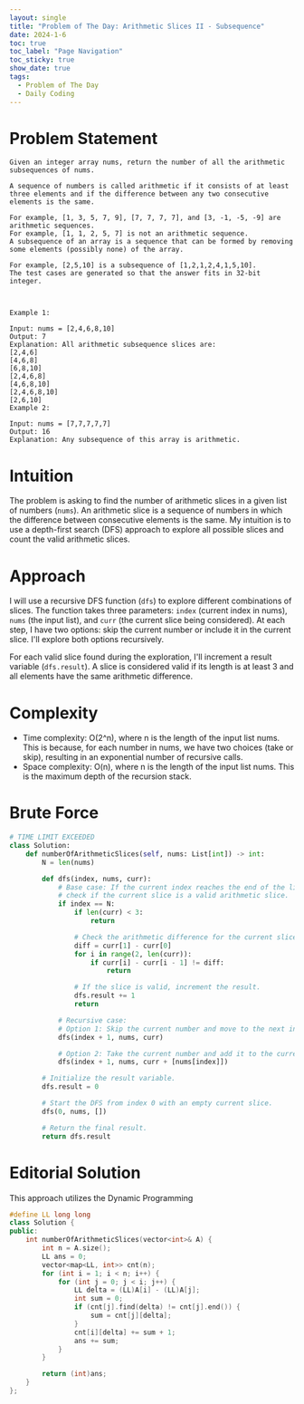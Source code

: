 ```yaml
---
layout: single
title: "Problem of The Day: Arithmetic Slices II - Subsequence"
date: 2024-1-6
toc: true
toc_label: "Page Navigation"
toc_sticky: true
show_date: true
tags:
  - Problem of The Day
  - Daily Coding
---
```

# Problem Statement
```
Given an integer array nums, return the number of all the arithmetic subsequences of nums.

A sequence of numbers is called arithmetic if it consists of at least three elements and if the difference between any two consecutive elements is the same.

For example, [1, 3, 5, 7, 9], [7, 7, 7, 7], and [3, -1, -5, -9] are arithmetic sequences.
For example, [1, 1, 2, 5, 7] is not an arithmetic sequence.
A subsequence of an array is a sequence that can be formed by removing some elements (possibly none) of the array.

For example, [2,5,10] is a subsequence of [1,2,1,2,4,1,5,10].
The test cases are generated so that the answer fits in 32-bit integer.

 

Example 1:

Input: nums = [2,4,6,8,10]
Output: 7
Explanation: All arithmetic subsequence slices are:
[2,4,6]
[4,6,8]
[6,8,10]
[2,4,6,8]
[4,6,8,10]
[2,4,6,8,10]
[2,6,10]
Example 2:

Input: nums = [7,7,7,7,7]
Output: 16
Explanation: Any subsequence of this array is arithmetic.
```

# Intuition
The problem is asking to find the number of arithmetic slices in a given list of numbers (`nums`). An arithmetic slice is a sequence of numbers in which the difference between consecutive elements is the same. My intuition is to use a depth-first search (DFS) approach to explore all possible slices and count the valid arithmetic slices.

# Approach
I will use a recursive DFS function (`dfs`) to explore different combinations of slices. The function takes three parameters: `index` (current index in nums), `nums` (the input list), and `curr` (the current slice being considered). At each step, I have two options: skip the current number or include it in the current slice. I'll explore both options recursively.

For each valid slice found during the exploration, I'll increment a result variable (`dfs.result`). A slice is considered valid if its length is at least 3 and all elements have the same arithmetic difference.

# Complexity
- Time complexity: O(2^n), where n is the length of the input list nums. This is because, for each number in nums, we have two choices (take or skip), resulting in an exponential number of recursive calls.
- Space complexity: O(n), where n is the length of the input list nums. This is the maximum depth of the recursion stack.

# Brute Force
```python
# TIME LIMIT EXCEEDED
class Solution:
    def numberOfArithmeticSlices(self, nums: List[int]) -> int:
        N = len(nums)

        def dfs(index, nums, curr):
            # Base case: If the current index reaches the end of the list,
            # check if the current slice is a valid arithmetic slice.
            if index == N:
                if len(curr) < 3:
                    return

                # Check the arithmetic difference for the current slice.
                diff = curr[1] - curr[0]
                for i in range(2, len(curr)):
                    if curr[i] - curr[i - 1] != diff:
                        return

                # If the slice is valid, increment the result.
                dfs.result += 1
                return

            # Recursive case:
            # Option 1: Skip the current number and move to the next index.
            dfs(index + 1, nums, curr)

            # Option 2: Take the current number and add it to the current slice.
            dfs(index + 1, nums, curr + [nums[index]])

        # Initialize the result variable.
        dfs.result = 0

        # Start the DFS from index 0 with an empty current slice.
        dfs(0, nums, [])

        # Return the final result.
        return dfs.result
```
# Editorial Solution
This approach utilizes the Dynamic Programming
```cpp
#define LL long long
class Solution {
public:
    int numberOfArithmeticSlices(vector<int>& A) {
        int n = A.size();
        LL ans = 0;
        vector<map<LL, int>> cnt(n);
        for (int i = 1; i < n; i++) {
            for (int j = 0; j < i; j++) {
                LL delta = (LL)A[i] - (LL)A[j];
                int sum = 0;
                if (cnt[j].find(delta) != cnt[j].end()) {
                    sum = cnt[j][delta];
                }
                cnt[i][delta] += sum + 1;
                ans += sum;
            }
        }

        return (int)ans;
    }
};
```